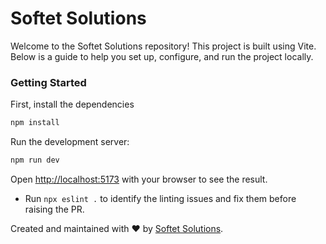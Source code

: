 # Softet Solutions 

Welcome to the Softet Solutions repository! This project is built using Vite. Below is a guide to help you set up, configure, and run the project locally.

### Getting Started
First, install the dependencies 
```bash
npm install
```

Run the development server:

```bash
npm run dev
```
Open [http://localhost:5173](http://localhost:5173) with your browser to see the result.
- Run `npx eslint .` to identify the linting issues and fix them before raising the PR. 

Created and maintained with ❤️ by [Softet Solutions](https://softetsolutions.com/).